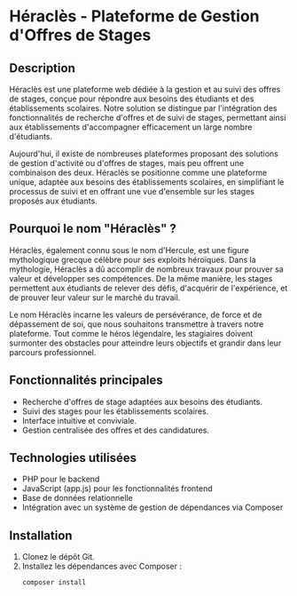 # Héraclès - Plateforme de Gestion d'Offres de Stages

## Description

Héraclès est une plateforme web dédiée à la gestion et au suivi des offres de stages, conçue pour répondre aux besoins des étudiants et des établissements scolaires. Notre solution se distingue par l'intégration des fonctionnalités de recherche d'offres et de suivi de stages, permettant ainsi aux établissements d'accompagner efficacement un large nombre d'étudiants.

Aujourd'hui, il existe de nombreuses plateformes proposant des solutions de gestion d'activité ou d'offres de stages, mais peu offrent une combinaison des deux. Héraclès se positionne comme une plateforme unique, adaptée aux besoins des établissements scolaires, en simplifiant le processus de suivi et en offrant une vue d'ensemble sur les stages proposés aux étudiants.

## Pourquoi le nom "Héraclès" ?

Héraclès, également connu sous le nom d'Hercule, est une figure mythologique grecque célèbre pour ses exploits héroïques. Dans la mythologie, Héraclès a dû accomplir de nombreux travaux pour prouver sa valeur et développer ses compétences. De la même manière, les stages permettent aux étudiants de relever des défis, d'acquérir de l'expérience, et de prouver leur valeur sur le marché du travail.

Le nom Héraclès incarne les valeurs de persévérance, de force et de dépassement de soi, que nous souhaitons transmettre à travers notre plateforme. Tout comme le héros légendaire, les stagiaires doivent surmonter des obstacles pour atteindre leurs objectifs et grandir dans leur parcours professionnel.

## Fonctionnalités principales

- Recherche d'offres de stage adaptées aux besoins des étudiants.
- Suivi des stages pour les établissements scolaires.
- Interface intuitive et conviviale.
- Gestion centralisée des offres et des candidatures.

## Technologies utilisées

- PHP pour le backend
- JavaScript (app.js) pour les fonctionnalités frontend
- Base de données relationnelle
- Intégration avec un système de gestion de dépendances via Composer

## Installation

1. Clonez le dépôt Git.
2. Installez les dépendances avec Composer :
   ```bash
   composer install
